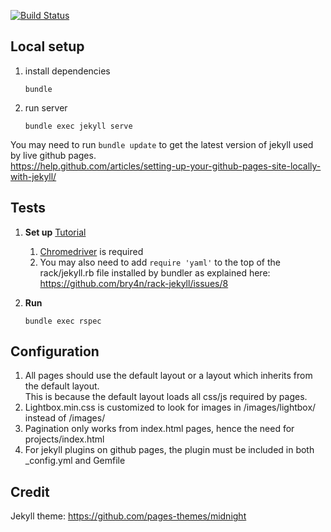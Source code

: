 [![Build Status](https://travis-ci.org/ConorSheehan1/ConorSheehan1.github.io.svg?branch=master)](https://travis-ci.org/ConorSheehan1/ConorSheehan1.github.io)

## Local setup
1. install dependencies
    ```
    bundle
    ```
1. run server
    ```
    bundle exec jekyll serve
    ```  
You may need to run ```bundle update``` to get the latest version of jekyll used by live github pages.  
https://help.github.com/articles/setting-up-your-github-pages-site-locally-with-jekyll/

## Tests 
1. **Set up** [Tutorial](https://gist.github.com/deanmarano/aeae5cd2d357fec1b06e30ead397d4e3)  
    1. [Chromedriver](https://sites.google.com/a/chromium.org/chromedriver/downloads) is required  
    1. You may also need to add ```require 'yaml'``` to the top of the rack/jekyll.rb file installed by bundler as explained here:
    https://github.com/bry4n/rack-jekyll/issues/8

1. **Run**  
    ```
    bundle exec rspec
    ```

## Configuration
1. All pages should use the default layout or a layout which inherits from the default layout.  
This is because the default layout loads all css/js required by pages.
1. Lightbox.min.css is customized to look for images in /images/lightbox/ instead of /images/
1. Pagination only works from index.html pages, hence the need for projects/index.html
1. For jekyll plugins on github pages, the plugin must be included in both _config.yml and Gemfile


## Credit
Jekyll theme: https://github.com/pages-themes/midnight

